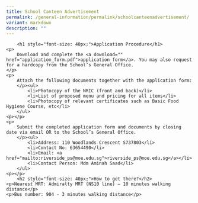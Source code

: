 ```yaml
---
title: School Canteen Advertisement
permalink: /general-information/permalink/schoolcanteenadvertisement/
variant: markdown
description: ""
---
```


		<h1 style="font-size: 40px;">Application Procedure</h1>
    <p>
        Download and complete the <a download="" href="application_form.pdf">application form</a>. You may also request for a hardcopy from the School’s General Office.
    </p>
    <p>
        Attach the following documents together with the application form:
        </p><ul>
            <li>Photocopy of the NRIC (front and back)</li>
            <li>List of proposed menu and pricing for all items</li>
            <li>Photocopy of relevant certificates such as Basic Food Hygiene Course, etc</li>
        </ul>
    <p></p>
    <p>
        Submit the completed application form and documents by closing date via email OR to the School’s General Office.
        </p><ul>
            <li>Address: 110 Woodlands Crescent S737803</li>
            <li>Contact No: 63654490</li>
            <li>Email: <a href="mailto:riverside_ps@moe.edu.sg">riverside_ps@moe.edu.sg</a></li>
            <li>Contact Person: Mdm Aminah Saad</li>
        </ul>
    <p></p>
		<h2 style="font-size: 40px;">How to get there?</h2>
    <p>Nearest MRT: Admiralty MRT (NS10 line) – 10 minutes walking distance</p>
    <p>Bus number: 904 - 3 minutes walking distance</p>

